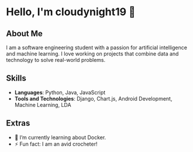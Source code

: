 # Hello, I'm cloudynight19 👋

## About Me

I am a software engineering student with a passion for artificial intelligence and machine learning. I love working on projects that combine data and technology to solve real-world problems.

## Skills

- **Languages**: Python, Java, JavaScript
- **Tools and Technologies**: Django, Chart.js, Android Development, Machine Learning, LDA



## Extras

- 🌱 I’m currently learning about Docker.
- ⚡ Fun fact: I am an avid crocheter!


<!---
cloudynight19/cloudynight19 is a ✨ special ✨ repository because its `README.md` (this file) appears on your GitHub profile.
You can click the Preview link to take a look at your changes.
--->
